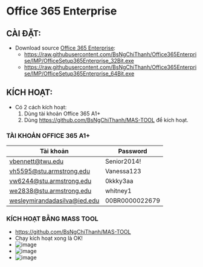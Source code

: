 # Office 365 Enterprise
## CÀI ĐẶT: ##
- Download source [Office 365 Enterprise]():
  - https://raw.githubusercontent.com/BsNgChiThanh/Office365Enterprise/IMP/OfficeSetup365Enterprise_32Bit.exe
  - https://raw.githubusercontent.com/BsNgChiThanh/Office365Enterprise/IMP/OfficeSetup365Enterprise_64Bit.exe

## KÍCH HOẠT: ##
- Có 2 cách kích hoạt:
  1. Dùng tài khoản Office 365 A1+
  2. Dùng https://github.com/BsNgChiThanh/MAS-TOOL để kích hoạt.

### TÀI KHOẢN OFFICE 365 A1+ ###

|Tài khoản|Password|
|--|--|
|vbennett@twu.edu |Senior2014!|
|vh5595@stu.armstrong.edu |Vanessa123| 
|vw6244@stu.armstrong.edu |0kkky3aa| 
|we2838@stu.armstrong.edu |whitney1|
|wesleymirandadasilva@ied.edu |00BR0000022679|  

### KÍCH HOẠT BẰNG MASS TOOL ###
  - https://github.com/BsNgChiThanh/MAS-TOOL
  - Chạy kích hoạt xong là OK!
  - ![image](https://github.com/BsNgChiThanh/office-365-prolus/assets/82578024/0618da42-d988-4c0d-8835-f9092c91c0d4)
  - ![image](https://github.com/BsNgChiThanh/office-365-prolus/assets/82578024/3577be8e-f30e-4044-843c-3dd6ee3a0ef8)
  - ![image](https://github.com/BsNgChiThanh/Office365Enterprise/assets/82578024/2a952bc0-8908-42c0-be61-d8a88f61fc43)
